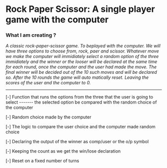# Rock Paper Scissor: A single player game with the computer

### What I am creating ?
*A classic rock-paper-scissor game. To beplayed with the computer. We will have three options to choose from, rock, paer and scissor. Whatever move we make the computer will immidiately select a random option of the three immidiately and the winner or the looser will be declared at the same time for  each round, once the computer and the user had made the move. The final winner will be decided out of the 10 such moves and will be declared so. After the 10 rounds the game will auto matically reset. Leaving the scores of the user and the computer to 0.*

--- 

[-] Function that runs the options from the three that the user is going to select ------- the selected option be compared with the random choice of the computer


[-] Random choice made by the computer


[-] The logic to compare the user choice and the computer made random choice 


[-] Declaring the output of the winner as comp/user or the o/p symbol


[-] Keeping the count as we get the win/lose declaration

[-] Reset on a fixed number of turns

